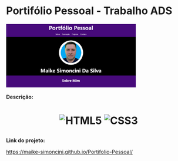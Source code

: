 # Portifólio Pessoal - Trabalho ADS

<a><img width="70%" src="img/portifolio.png"></a>

**Descrição:**

<h1 align="center">
        <p align="center">
                <img alt="HTML5" src="https://img.shields.io/badge/-HTML5-E44D26?style=flat&logo=html5&logoColor=white"/>
                <img alt="CSS3" src="https://img.shields.io/badge/-CSS3-2965f1?style=flat&logo=css3&logoColor=white"/>
</p>
</h1>

**Link do projeto:**

https://maike-simoncini.github.io/Portifolio-Pessoal/